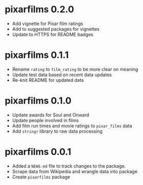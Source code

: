 # pixarfilms 0.2.0

* Add vignette for Pixar film ratings
* Add to suggested packages for vignettes
* Update to HTTPS for README badges

# pixarfilms 0.1.1

* Rename `rating` to `film_rating` to be more clear on meaning
* Update test data based on recent data updates
* Re-knit README for updated data

# pixarfilms 0.1.0

* Update awards for Soul and Onward
* Update people involved in films
* Add film run times and movie ratings to `pixar_films` data
* Add `stringr` library to raw data processing

# pixarfilms 0.0.1

* Added a `NEWS.md` file to track changes to the package.
* Scrape data from Wikipedia and wrangle data into package
* Create `pixarfilms` package
